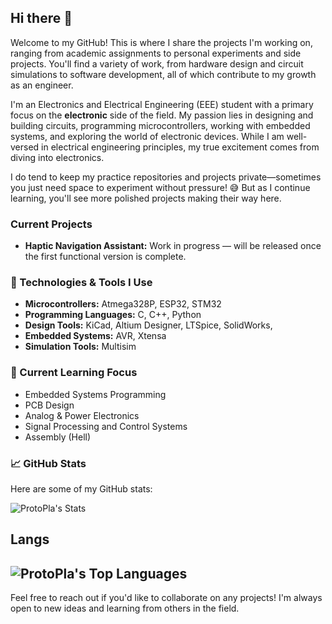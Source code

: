 ## Hi there 👋

Welcome to my GitHub! This is where I share the projects I'm working on, ranging from academic assignments to personal experiments and side projects. You'll find a variety of work, from hardware design and circuit simulations to software development, all of which contribute to my growth as an engineer.

I'm an Electronics and Electrical Engineering (EEE) student with a primary focus on the **electronic** side of the field. My passion lies in designing and building circuits, programming microcontrollers, working with embedded systems, and exploring the world of electronic devices. While I am well-versed in electrical engineering principles, my true excitement comes from diving into electronics.

I do tend to keep my practice repositories and projects private—sometimes you just need space to experiment without pressure! 😅 But as I continue learning, you'll see more polished projects making their way here.

### Current Projects
- **Haptic Navigation Assistant:** Work in progress — will be released once the first functional version is complete. 

### 🔧 Technologies & Tools I Use
- **Microcontrollers:** Atmega328P, ESP32, STM32
- **Programming Languages:** C, C++, Python
- **Design Tools:** KiCad, Altium Designer, LTSpice, SolidWorks, 
- **Embedded Systems:** AVR, Xtensa 
- **Simulation Tools:** Multisim

### 🌱 Current Learning Focus
- Embedded Systems Programming
- PCB Design
- Analog & Power Electronics
- Signal Processing and Control Systems
- Assembly (Hell)

### 📈 GitHub Stats
Here are some of my GitHub stats:

![ProtoPla's Stats](https://github-readme-stats.vercel.app/api?username=ProtoPla&theme=vue-dark&show_icons=true&hide_border=true&count_private=true)
## Langs
![ProtoPla's Top Languages](https://github-readme-stats.vercel.app/api/top-langs/?username=ProtoPla&theme=vue-dark&show_icons=true&hide_border=true&layout=compact)
---

Feel free to reach out if you'd like to collaborate on any projects! I'm always open to new ideas and learning from others in the field.
